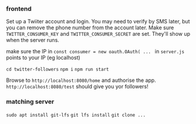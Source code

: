 ### frontend

Set up a Twiiter account and login. You may need to verify by SMS later, but you can remove the phone number from the account later.
Make sure `TWITTER_CONSUMER_KEY` and `TWITTER_CONSUMER_SECRET` are set.
They'll show up when the server runs.

make sure the IP in `const consumer = new oauth.OAuth( ... ` in `server.js` points to your IP (eg localhost)

`cd twitter-followers`
`npm i`
`npm run start`
 
Browse to `http://localhost:8080/home` and authorise the app.
`http://localhost:8080/test` should give you yor followers!

### matching server

`sudo apt install git-lfs`
`git lfs install`
`git clone ... `
